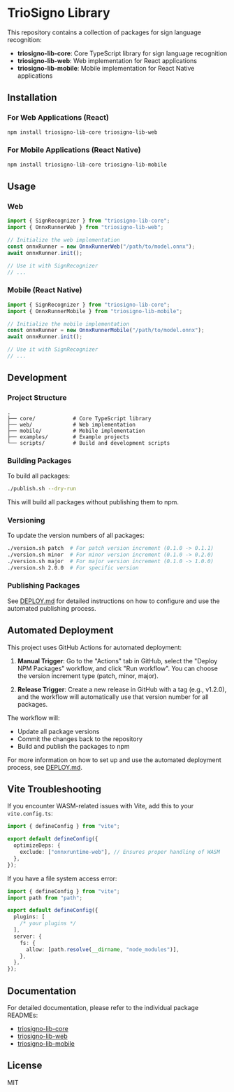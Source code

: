 # TrioSigno Library

This repository contains a collection of packages for sign language recognition:

- **triosigno-lib-core**: Core TypeScript library for sign language recognition
- **triosigno-lib-web**: Web implementation for React applications
- **triosigno-lib-mobile**: Mobile implementation for React Native applications

## Installation

### For Web Applications (React)

```bash
npm install triosigno-lib-core triosigno-lib-web
```

### For Mobile Applications (React Native)

```bash
npm install triosigno-lib-core triosigno-lib-mobile
```

## Usage

### Web

```typescript
import { SignRecognizer } from "triosigno-lib-core";
import { OnnxRunnerWeb } from "triosigno-lib-web";

// Initialize the web implementation
const onnxRunner = new OnnxRunnerWeb("/path/to/model.onnx");
await onnxRunner.init();

// Use it with SignRecognizer
// ...
```

### Mobile (React Native)

```typescript
import { SignRecognizer } from "triosigno-lib-core";
import { OnnxRunnerMobile } from "triosigno-lib-mobile";

// Initialize the mobile implementation
const onnxRunner = new OnnxRunnerMobile("/path/to/model.onnx");
await onnxRunner.init();

// Use it with SignRecognizer
// ...
```

## Development

### Project Structure

```
.
├── core/            # Core TypeScript library
├── web/             # Web implementation
├── mobile/          # Mobile implementation
├── examples/        # Example projects
└── scripts/         # Build and development scripts
```

### Building Packages

To build all packages:

```bash
./publish.sh --dry-run
```

This will build all packages without publishing them to npm.

### Versioning

To update the version numbers of all packages:

```bash
./version.sh patch  # For patch version increment (0.1.0 -> 0.1.1)
./version.sh minor  # For minor version increment (0.1.0 -> 0.2.0)
./version.sh major  # For major version increment (0.1.0 -> 1.0.0)
./version.sh 2.0.0  # For specific version
```

### Publishing Packages

See [DEPLOY.md](DEPLOY.md) for detailed instructions on how to configure and use the automated publishing process.

## Automated Deployment

This project uses GitHub Actions for automated deployment:

1. **Manual Trigger**: Go to the "Actions" tab in GitHub, select the "Deploy NPM Packages" workflow, and click "Run workflow". You can choose the version increment type (patch, minor, major).

2. **Release Trigger**: Create a new release in GitHub with a tag (e.g., v1.2.0), and the workflow will automatically use that version number for all packages.

The workflow will:

- Update all package versions
- Commit the changes back to the repository
- Build and publish the packages to npm

For more information on how to set up and use the automated deployment process, see [DEPLOY.md](DEPLOY.md).

## Vite Troubleshooting

If you encounter WASM-related issues with Vite, add this to your `vite.config.ts`:

```typescript
import { defineConfig } from "vite";

export default defineConfig({
  optimizeDeps: {
    exclude: ["onnxruntime-web"], // Ensures proper handling of WASM
  },
});
```

If you have a file system access error:

```typescript
import { defineConfig } from "vite";
import path from "path";

export default defineConfig({
  plugins: [
    /* your plugins */
  ],
  server: {
    fs: {
      allow: [path.resolve(__dirname, "node_modules")],
    },
  },
});
```

## Documentation

For detailed documentation, please refer to the individual package READMEs:

- [triosigno-lib-core](./core/README.md)
- [triosigno-lib-web](./web/README.md)
- [triosigno-lib-mobile](./mobile/README.md)

## License

MIT
